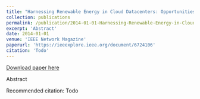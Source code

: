 ```yaml
---
title: "Harnessing Renewable Energy in Cloud Datacenters: Opportunities and Challenges"
collection: publications
permalink: /publication/2014-01-01-Harnessing-Renewable-Energy-in-Cloud-Datacenters
excerpt: 'Abstract'
date: 2014-01-01
venue: 'IEEE Network Magazine'
paperurl: 'https://ieeexplore.ieee.org/document/6724106'
citation: 'Todo'
---
```


<a href='https://ieeexplore.ieee.org/document/6724106'>Download paper here</a>

Abstract

Recommended citation: Todo